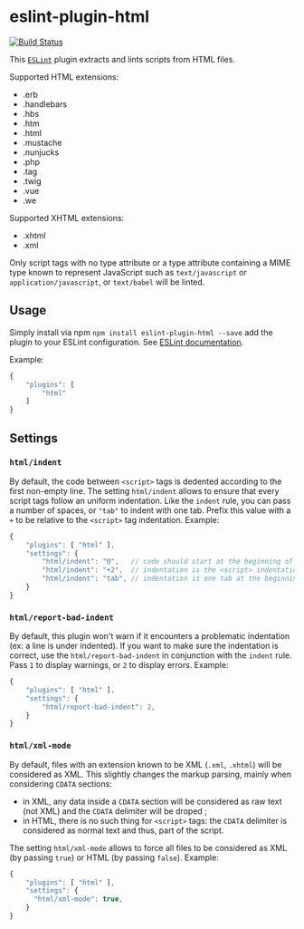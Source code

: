 eslint-plugin-html
==================

[![Build Status](https://travis-ci.org/BenoitZugmeyer/eslint-plugin-html.svg?branch=master)](https://travis-ci.org/BenoitZugmeyer/eslint-plugin-html)

This [`ESLint`](http://eslint.org) plugin extracts and lints scripts from HTML files.

Supported HTML extensions:

* .erb
* .handlebars
* .hbs
* .htm
* .html
* .mustache
* .nunjucks
* .php
* .tag
* .twig
* .vue
* .we

Supported XHTML extensions:

* .xhtml
* .xml

Only script tags with no type attribute or a type attribute containing a MIME type known to
represent JavaScript such as `text/javascript` or `application/javascript`, or `text/babel` will be
linted.


Usage
-----

Simply install via npm `npm install eslint-plugin-html --save` add the plugin to your ESLint
configuration. See
[ESLint documentation](http://eslint.org/docs/user-guide/configuring#configuring-plugins).

Example:

```javascript
{
    "plugins": [
        "html"
    ]
}
```


Settings
--------

### `html/indent`

By default, the code between `<script>` tags is dedented according to the first non-empty line. The
setting `html/indent` allows to ensure that every script tags follow an uniform indentation. Like
the `indent` rule, you can pass a number of spaces, or `"tab"` to indent with one tab. Prefix this
value with a `+` to be relative to the `<script>` tag indentation. Example:

```javascript
{
    "plugins": [ "html" ],
    "settings": {
        "html/indent": "0",   // code should start at the beginning of the line (no initial indentation).
        "html/indent": "+2",  // indentation is the <script> indentation plus two spaces.
        "html/indent": "tab", // indentation is one tab at the beginning of the line.
    }
}
```


### `html/report-bad-indent`

By default, this plugin won't warn if it encounters a problematic indentation (ex: a line is under
indented). If you want to make sure the indentation is correct, use the `html/report-bad-indent` in
conjunction with the `indent` rule. Pass `1` to display warnings, or `2` to display errors. Example:

```javascript
{
    "plugins": [ "html" ],
    "settings": {
        "html/report-bad-indent": 2,
    }
}
```


### `html/xml-mode`

By default, files with an extension known to be XML (`.xml`, `.xhtml`) will be considered as XML.
This slightly changes the markup parsing, mainly when considering `CDATA` sections:
* in XML, any data inside a `CDATA` section will be considered as raw text (not XML) and the `CDATA`
  delimiter will be droped ;
* in HTML, there is no such thing for `<script>` tags: the `CDATA` delimiter is considered as normal
  text and thus, part of the script.

The setting `html/xml-mode` allows to force all files to be considered as XML (by passing `true`) or
HTML (by passing `false`). Example:

```javascript
{
    "plugins": [ "html" ],
    "settings": {
      "html/xml-mode": true,
    }
}
```
